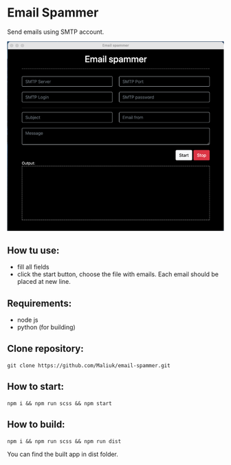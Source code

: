 # Email Spammer
Send emails using SMTP account.

![](images/screenshot.png)

## How tu use:
- fill all fields
- click the start button, choose the file with emails. Each email should be placed at new line.

## Requirements:
- node js
- python (for building)

## Clone repository:
```console
git clone https://github.com/Maliuk/email-spammer.git
```

## How to start:
```console
npm i && npm run scss && npm start
```

## How to build:
```console
npm i && npm run scss && npm run dist
```

You can find the built app in dist folder.
